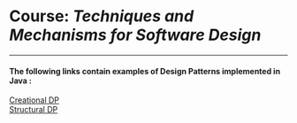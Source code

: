 # Course: *Techniques and Mechanisms for Software Design*

---

#### The following links contain examples of Design Patterns implemented in Java : 

[Creational DP](https://github.com/Akulav/TMPS_LAB/blob/main/CreationalDP/README.md) <br />
[Structural DP](https://github.com/Akulav/TMPS_LAB/blob/main/StructuralDP/README.md) <br />
